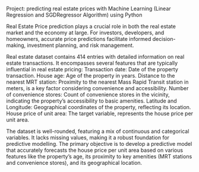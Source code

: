 Project: predicting real estate prices with Machine Learning (Linear Regression and SGDRegressor Algorithm) using Python

Real Estate Price prediction plays a crucial role in both the real estate market and the economy at large. For investors, developers, and homeowners,
accurate price predictions facilitate informed decision-making, investment planning, and risk management.

Real estate dataset contains 414 entries with detailed information on real estate transactions.
It encompasses several features that are typically influential in real estate pricing:
Transaction date: Date of the property transaction.
House age: Age of the property in years.
Distance to the nearest MRT station: Proximity to the nearest Mass Rapid Transit station in meters, is a key factor considering convenience and accessibility.
Number of convenience stores: Count of convenience stores in the vicinity, indicating the property’s accessibility to basic amenities.
Latitude and Longitude: Geographical coordinates of the property, reflecting its location.
House price of unit area: The target variable, represents the house price per unit area.

The dataset is well-rounded, featuring a mix of continuous and categorical variables. It lacks missing values, making it a robust foundation for predictive modelling.
The primary objective is to develop a predictive model that accurately forecasts the house price per unit area based on various features like the property’s age,
its proximity to key amenities (MRT stations and convenience stores), and its geographical location.
